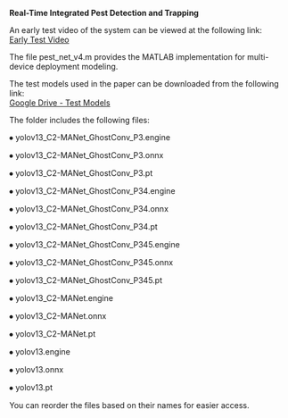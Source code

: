 **Real-Time Integrated Pest Detection and Trapping**

An early test video of the system can be viewed at the following link:  
[Early Test Video](https://b23.tv/pIzykqW)

The file pest_net_v4.m provides the MATLAB implementation for multi-device deployment modeling.

The test models used in the paper can be downloaded from the following link:  
[Google Drive - Test Models](https://drive.google.com/drive/folders/1g-qKiZePG70Ukf_2LO_mLcqRUzLe-4Fc?usp=drive_link)

The folder includes the following files:

⦁	yolov13_C2-MANet_GhostConv_P3.engine

⦁	yolov13_C2-MANet_GhostConv_P3.onnx

⦁	yolov13_C2-MANet_GhostConv_P3.pt

⦁	yolov13_C2-MANet_GhostConv_P34.engine

⦁	yolov13_C2-MANet_GhostConv_P34.onnx

⦁	yolov13_C2-MANet_GhostConv_P34.pt

⦁	yolov13_C2-MANet_GhostConv_P345.engine

⦁	yolov13_C2-MANet_GhostConv_P345.onnx

⦁	yolov13_C2-MANet_GhostConv_P345.pt

⦁	yolov13_C2-MANet.engine

⦁	yolov13_C2-MANet.onnx

⦁	yolov13_C2-MANet.pt

⦁	yolov13.engine

⦁	yolov13.onnx

⦁	yolov13.pt

You can reorder the files based on their names for easier access.
